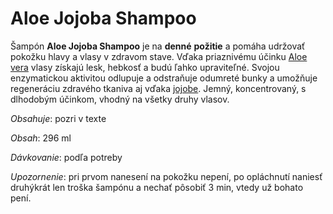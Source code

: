 Aloe Jojoba Shampoo
===================

Šampón **Aloe Jojoba Shampoo** je na **denné** **požitie** a pomáha udržovať
pokožku hlavy a vlasy v zdravom stave. Vďaka priaznivému účinku [Aloe
vera]( ../bylinky/aloe-vera) vlasy získajú lesk, hebkosť a budú ľahko
upraviteľné. Svojou enzymatickou aktivitou odlupuje a odstraňuje odumreté bunky
a umožňuje regeneráciu zdravého tkaniva aj vďaka
[jojobe](../bylinky/jojoba). Jemný, koncentrovaný, s dlhodobým
účinkom, vhodný na všetky druhy vlasov.

*Obsahuje*: pozri v texte

*Obsah*: 296 ml

*Dávkovanie*: podľa potreby

*Upozornenie*: pri prvom nanesení na pokožku nepení, po opláchnutí naniesť
druhýkrát len troška šampónu a nechať pôsobiť 3 min, vtedy už bohato pení.

